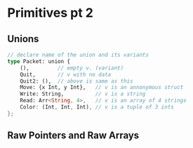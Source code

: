 # Primitives pt 2

## Unions

```rust
// declare name of the union and its variants
type Packet: union {
    (),         // empty v. (variant)
    Quit,       // v with no data
    Quit2: (),  // above is same as this
    Move: {x Int, y Int},   // v is an annonymous struct
    Write: String,          // v is a string
    Read: Arr<String, 4>,   // v is an array of 4 strings
    Color: (Int, Int, Int), // v is a tuple of 3 ints
};
```

## Raw Pointers and Raw Arrays
